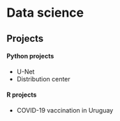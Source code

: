 # Data science
## Projects
#### Python projects
* U-Net
* Distribution center
#### R projects
* COVID-19 vaccination in Uruguay